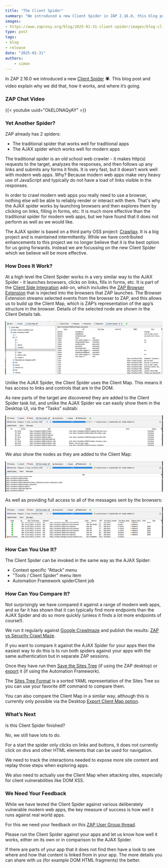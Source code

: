 ```yaml
---
title: "The Client Spider"
summary: "We introduced a new Client Spider in ZAP 2.16.0, this blog post and video explain why we did that, how it works, and where it’s going"
images:
- https://www.zaproxy.org/blog/2025-01-31-client-spider/images/blog-client-spider.png
type: post
tags:
- blog
- release
date: "2025-01-31"
authors:
    - simon
---
```

In ZAP 2.16.0 we introduced a new [Client Spider](/docs/desktop/addons/client-side-integration/spider/) :spider:. 
This blog post and video explain why we did that, how it works, and where it’s going.

### ZAP Chat Video

{{< youtube uuid="OkELONAQyAY" >}}

### Yet Another Spider?
ZAP already has 2 spiders:
* The traditional spider that works well for traditional apps
* The AJAX spider which works well for modern apps

The traditional spider is an old school web crawler - it makes http(s) requests to the target, analyzes the responses, and then follows up any links and submits any forms it finds.
It is very fast, but it doesn’t work well with modern web apps.
Why? Because modern web apps make very heavy use of JavaScript and typically do not have a load of links visible in the responses.

In order to crawl modern web apps you really need to use a browser, nothing else will be able to reliably render or interact with them.
That's why the AJAX spider works by launching browsers and then explores them by clicking on links, filling in forms, etc.
It is much more effective than the traditional spider for modern web apps, but we have found that it does not perform as well as we would like.

The AJAX spider is based on a third party OSS project: [Crawljax](https://github.com/crawljax/crawljax). 
It is a big project and is maintained intermittently. While we have contributed enhancements to this project we no longer believe that it is the best option for us going forwards. Instead we are focussing on the new Client Spider which we believe will be more effective.

### How Does It Work?
At a high level the Client Spider works in a very similar way to the AJAX Spider - it launches browsers, clicks on links, fills in forms, etc.
It is part of the [Client Side Integration](/docs/desktop/addons/client-side-integration/) add-on, 
which includes the [ZAP Browser Extension](https://github.com/zaproxy/browser-extension/) that is injected into the browsers that ZAP launches.
The Browser Extension streams selected events from the browser to ZAP, and this allows us to build up the Client Map, which is ZAP’s representation of the app’s structure in the browser.
Details of the selected node are shown in the Client Details tab.

![ZAP Client Map and Details](images/client-map-details.png)

Unlike the AJAX Spider, the Client Spider uses the Client Map. This means it has access to links and controls that are in the DOM.

As new parts of the target are discovered they are added to the Client Spider task list, and unlike the AJAX Spider we can easily show them in the Desktop UI, via the “Tasks” subtab:

![ZAP Client Spider Tasks](images/client-spider-tasks.png)

We also show the nodes as they are added to the Client Map:

![ZAP Client Spider Added Nodes](images/client-spider-nodes.png)

As well as providing full access to all of the messages sent by the browsers:

![ZAP Client Spider Messages](images/client-spider-msgs.png)

### How Can You Use It?
The Client Spider can be invoked in the same way as the AJAX Spider:
* Context specific “Attack” menu
* "Tools / Client Spider" menu item
* Automation Framework spiderClient job

### How Can You Compare It?
Not surprisingly we have compared it against a range of modern web apps, and so far it has shown that it can typically find more endpoints than the AJAX Spider and do so more quickly (unless it finds a _lot_ more endpoints of course!).

We run it regularly against [Google Crawlmaze](https://github.com/google/security-crawl-maze) and publish the results: 
[ZAP vs Security Crawl Maze](/docs/scans/crawlmaze/).

If you want to compare it against the AJAX Spider for your apps then the easiest way to do this is to run both spiders against your apps with the same authentication but in separate ZAP sessions.

Once they have run then [Save the Sites Tree](/docs/desktop/addons/import-export/#save-sites-tree) (if using the ZAP desktop) 
or [export](/docs/desktop/addons/import-export/automation/#job-export) it (if using the Automation Framework).

The [Sites Tree Format](/docs/desktop/addons/import-export/sitestreeformat/) is a sorted YAML representation of the Sites Tree so you can use your favorite diff command to compare them.

You can also compare the Client Map in a similar way, although this is currently only possible via the 
Desktop [Export Client Map option](/docs/desktop/addons/client-side-integration/#export-client-map).

### What’s Next
Is this Client Spider finished?

No, we still have lots to do. 

For a start the spider only clicks on links and buttons, it does not currently click on divs and other HTML elements that can be used for navigation.

We need to track the interactions needed to expose more site content and replay those steps when exploring apps.

We also need to actually use the Client Map when attacking sites, especially for client vulnerabilities like DOM XSS.

### We Need Your Feedback
While we have tested the Client Spider against various deliberately vulnerable modern web apps, the key measure of success is how well it runs against real world apps.

For this we need your feedback on this [ZAP User Group thread](https://groups.google.com/g/zaproxy-users/c/xcL656sglG8/m/6py_R6mQDwAJ).

Please run the Client Spider against your apps and let us know how well it works, either on its own or in comparison to the AJAX Spider.

If there are parts of your app that it does not find then have a look to see where and how that content is linked from in your app. The more details you can share with us (for example DOM HTML fragments) the better.
